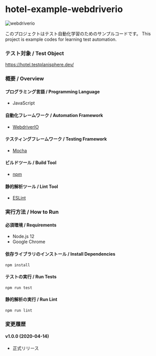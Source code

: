# hotel-example-webdriverio

![webdriverio](https://github.com/testplanisphere/hotel-example-webdriverio/workflows/webdriverio/badge.svg)

このプロジェクトはテスト自動化学習のためのサンプルコードです。
This project is example codes for learning test automation.

### テスト対象 / Test Object

https://hotel.testplanisphere.dev/ 

### 概要 / Overview

#### プログラミング言語 / Programming Language

* JavaScript

#### 自動化フレームワーク / Automation Framework

* [WebdriverIO](https://webdriver.io/)

#### テスティングフレームワーク / Testing Framework

* [Mocha](https://mochajs.org/)

#### ビルドツール / Build Tool

* [npm](https://www.npmjs.com/)

#### 静的解析ツール / Lint Tool

* [ESLint](https://eslint.org/)

### 実行方法 / How to Run

#### 必須環境 / Requirements

* Node.js 12
* Google Chrome

#### 依存ライブラリのインストール / Install Dependencies

```
npm install
```

#### テストの実行 / Run Tests

```
npm run test
```

#### 静的解析の実行 / Run Lint

```
npm run lint
```

### 変更履歴

#### v1.0.0 (2020-04-14)

* 正式リリース
